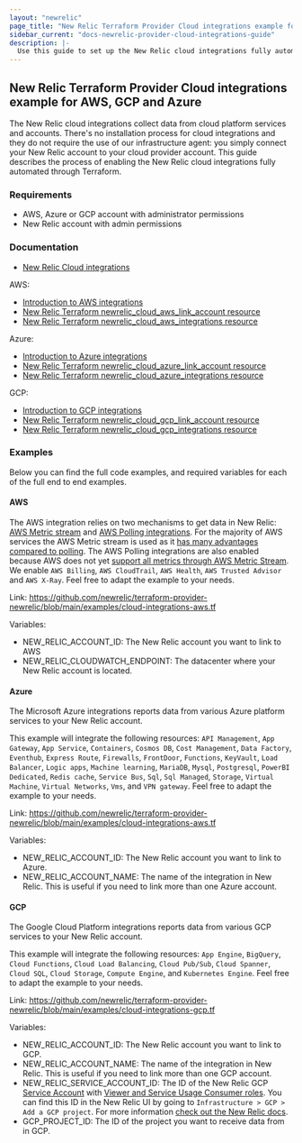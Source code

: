 ```yaml
---
layout: "newrelic"
page_title: "New Relic Terraform Provider Cloud integrations example for AWS, GCP, and Azure"
sidebar_current: "docs-newrelic-provider-cloud-integrations-guide"
description: |-
  Use this guide to set up the New Relic cloud integrations fully automated through Terraform.
---
```


## New Relic Terraform Provider Cloud integrations example for AWS, GCP and Azure

The New Relic cloud integrations collect data from cloud platform services and accounts. There's no installation process for cloud integrations and they do not require the use of our infrastructure agent: you simply connect your New Relic account to your cloud provider account. This guide describes the process of enabling the New Relic cloud integrations fully automated through Terraform.

### Requirements

* AWS, Azure or GCP account with administrator permissions
* New Relic account with admin permissions

### Documentation

* [New Relic Cloud integrations](https://docs.newrelic.com/docs/infrastructure/infrastructure-integrations/get-started/introduction-infrastructure-integrations/)

AWS:
* [Introduction to AWS integrations](https://docs.newrelic.com/docs/infrastructure/amazon-integrations/get-started/introduction-aws-integrations)
* [New Relic Terraform newrelic_cloud_aws_link_account resource](https://registry.terraform.io/providers/newrelic/newrelic/latest/docs/resources/cloud_aws_link_account)
* [New Relic Terraform newrelic_cloud_aws_integrations resource](https://registry.terraform.io/providers/newrelic/newrelic/latest/docs/resources/cloud_aws_integrations)

Azure:
* [Introduction to Azure integrations](https://docs.newrelic.com/docs/infrastructure/microsoft-azure-integrations/get-started/introduction-azure-monitoring-integrations)
* [New Relic Terraform newrelic_cloud_azure_link_account resource](https://registry.terraform.io/providers/newrelic/newrelic/latest/docs/resources/cloud_azure_link_account)
* [New Relic Terraform newrelic_cloud_azure_integrations resource](https://registry.terraform.io/providers/newrelic/newrelic/latest/docs/resources/cloud_azure_integrations)

GCP:
* [Introduction to GCP integrations](https://docs.newrelic.com/docs/infrastructure/google-cloud-platform-integrations/get-started/introduction-google-cloud-platform-integrations)
* [New Relic Terraform newrelic_cloud_gcp_link_account resource](https://registry.terraform.io/providers/newrelic/newrelic/latest/docs/resources/cloud_gcp_link_account)
* [New Relic Terraform newrelic_cloud_gcp_integrations resource](https://registry.terraform.io/providers/newrelic/newrelic/latest/docs/resources/cloud_gcp_integrations)

### Examples

Below you can find the full code examples, and required variables for each of the full end to end examples.

#### AWS

The AWS integration relies on two mechanisms to get data in New Relic: [AWS Metric stream](https://docs.newrelic.com/docs/infrastructure/amazon-integrations/connect/aws-metric-stream/) and [AWS Polling integrations](https://docs.newrelic.com/docs/infrastructure/amazon-integrations/connect/connect-aws-new-relic-infrastructure-monitoring). For the majority of AWS services the AWS Metric stream is used as it [has many advantages compared to polling](https://docs.newrelic.com/docs/infrastructure/amazon-integrations/connect/aws-metric-stream#why-it-matters). The AWS Polling integrations are also enabled because AWS does not yet [support all metrics through AWS Metric Stream](https://docs.newrelic.com/docs/infrastructure/amazon-integrations/connect/aws-metric-stream#integrations-not-replaced-streams). We enable `AWS Billing`, `AWS CloudTrail`, `AWS Health`, `AWS Trusted Advisor` and `AWS X-Ray`. Feel free to adapt the example to your needs.

Link: https://github.com/newrelic/terraform-provider-newrelic/blob/main/examples/cloud-integrations-aws.tf

Variables:

* NEW_RELIC_ACCOUNT_ID: The New Relic account you want to link to AWS
* NEW_RELIC_CLOUDWATCH_ENDPOINT: The datacenter where your New Relic account is located.

#### Azure

The Microsoft Azure integrations reports data from various Azure platform services to your New Relic account.

This example will integrate the following resources: `API Management`, `App Gateway`, `App Service`, `Containers`, `Cosmos DB`, `Cost Management`, `Data Factory`, `Eventhub`, `Express Route`, `Firewalls`, `FrontDoor`, `Functions`, `KeyVault`, `Load Balancer`, `Logic apps`, `Machine learning`, `MariaDB`, `Mysql`, `Postgresql`, `PowerBI Dedicated`, `Redis cache`, `Service Bus`, `Sql`, `Sql Managed`, `Storage`, `Virtual Machine`, `Virtual Networks`, `Vms`, and `VPN gateway`. Feel free to adapt the example to your needs.

Link: https://github.com/newrelic/terraform-provider-newrelic/blob/main/examples/cloud-integrations-aws.tf

Variables:

* NEW_RELIC_ACCOUNT_ID: The New Relic account you want to link to Azure.
* NEW_RELIC_ACCOUNT_NAME: The name of the integration in New Relic. This is useful if you need to link more than one Azure account.

#### GCP

The Google Cloud Platform integrations reports data from various GCP services to your New Relic account.

This example will integrate the following resources: `App Engine`, `BigQuery`, `Cloud Functions`, `Cloud Load Balancing`, `Cloud Pub/Sub`, `Cloud Spanner`, `Cloud SQL`, `Cloud Storage`, `Compute Engine`, and `Kubernetes Engine`. Feel free to adapt the example to your needs.

Link: https://github.com/newrelic/terraform-provider-newrelic/blob/main/examples/cloud-integrations-gcp.tf

Variables:

* NEW_RELIC_ACCOUNT_ID: The New Relic account you want to link to GCP.
* NEW_RELIC_ACCOUNT_NAME: The name of the integration in New Relic. This is useful if you need to link more than one GCP account.
* NEW_RELIC_SERVICE_ACCOUNT_ID: The ID of the New Relic GCP [Service Account](https://cloud.google.com/iam/docs/service-accounts) with [Viewer and Service Usage Consumer roles](https://cloud.google.com/iam/docs/understanding-roles). You can find this ID in the New Relic UI by going to `Infrastructure > GCP > Add a GCP project`. For more information [check out the New Relic docs](https://docs.newrelic.com/docs/infrastructure/google-cloud-platform-integrations/get-started/connect-google-cloud-platform-services-new-relic/).
* GCP_PROJECT_ID: The ID of the project you want to receive data from in GCP.


